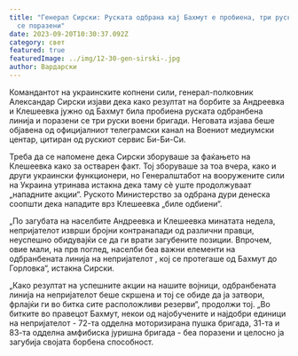 ```yaml
---
title: "Генерал Сирски: Руската одбрана кај Бахмут е пробиена, три руски бригади
  се поразени"
date: 2023-09-20T10:30:37.092Z
category: свет
featured: true
featuredImage: ../img/12-30-gen-sirski-.jpg
author: Вардарски
---
```

Командантот на украинските копнени сили, генерал-полковник Александар Сирски изјави дека како резултат на борбите за Андреевка и Клешеевка јужно од Бахмут била пробиена руската одбранбена линија и поразени се три руски воени бригади. Неговата изјава беше објавена од официјалниот телеграмски канал на Воениот медиумски центар, цитиран од рускиот сервис Би-Би-Си.

Треба да се напомене дека Сирски зборуваше за фаќањето на Клешеевка како за остварен факт. Тој зборуваше за тоа вчера, како и други украински функционери, но Генералштабот на вооружените сили на Украина утринава истакна дека таму сè уште продолжуваат „нападните акции“. Руското Министерство за одбрана дури денеска соопшти дека нападите врз Клешеевка „биле одбиени“.

„По загубата на населбите Андреевка и Клешеевка минатата недела, непријателот изврши бројни контранапади од различни правци, неуспешно обидувајќи се да ги врати загубените позиции. Впрочем, овие мали, на прв поглед, населби беа важни елементи на одбранбената линија на непријателот , кој се протегаше од Бахмут до Горловка“, истакна Сирски.

„Како резултат на успешните акции на нашите војници, одбранбената линија на непријателот беше скршена и тој се обиде да ја затвори, фрлајќи ги во битка сите расположливи резерви“, продолжи тој. „Во битките во правецот Бахмут, некои од најобучените и најдобри единици на непријателот - 72-та одделна моторизирана пушка бригада, 31-та и 83-та одделна амфибиска јуришна бригада - беа поразени и целосно ја загубија својата борбена способност.